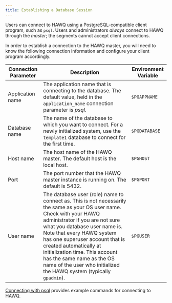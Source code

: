```yaml
---
title: Establishing a Database Session
---
```


<!--
Licensed to the Apache Software Foundation (ASF) under one
or more contributor license agreements.  See the NOTICE file
distributed with this work for additional information
regarding copyright ownership.  The ASF licenses this file
to you under the Apache License, Version 2.0 (the
"License"); you may not use this file except in compliance
with the License.  You may obtain a copy of the License at

  http://www.apache.org/licenses/LICENSE-2.0

Unless required by applicable law or agreed to in writing,
software distributed under the License is distributed on an
"AS IS" BASIS, WITHOUT WARRANTIES OR CONDITIONS OF ANY
KIND, either express or implied.  See the License for the
specific language governing permissions and limitations
under the License.
-->

Users can connect to HAWQ using a PostgreSQL-compatible client program, such as `psql`. Users and administrators *always* connect to HAWQ through the *master*; the segments cannot accept client connections.

In order to establish a connection to the HAWQ master, you will need to know the following connection information and configure your client program accordingly.

|Connection Parameter|Description|Environment Variable|
|--------------------|-----------|--------------------|
|Application name|The application name that is connecting to the database. The default value, held in the `application_name` connection parameter is *psql*.|`$PGAPPNAME`|
|Database name|The name of the database to which you want to connect. For a newly initialized system, use the `template1` database to connect for the first time.|`$PGDATABASE`|
|Host name|The host name of the HAWQ master. The default host is the local host.|`$PGHOST`|
|Port|The port number that the HAWQ master instance is running on. The default is 5432.|`$PGPORT`|
|User name|The database user \(role\) name to connect as. This is not necessarily the same as your OS user name. Check with your HAWQ administrator if you are not sure what you database user name is. Note that every HAWQ system has one superuser account that is created automatically at initialization time. This account has the same name as the OS name of the user who initialized the HAWQ system \(typically `gpadmin`\).|`$PGUSER`|

[Connecting with psql](g-connecting-with-psql/index.html) provides example commands for connecting to HAWQ.
